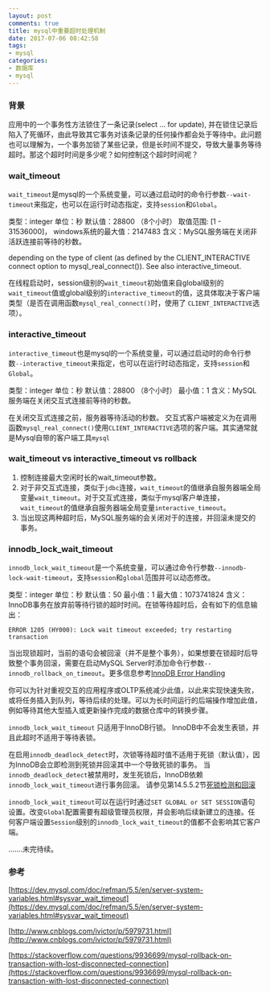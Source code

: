 ```yaml
---
layout: post
comments: true
title: mysql中重要超时处理机制
date: 2017-07-06 08:42:58
tags:
- mysql
categories:
- 数据库
- mysql
---
```


### 背景

应用中的一个事务性方法锁住了一条记录(select ... for update), 并在锁住记录后陷入了死循环，由此导致其它事务对该条记录的任何操作都会处于等待中。此问题也可以理解为，一个事务加锁了某些记录，但是长时间不提交，导致大量事务等待超时。那这个超时时间是多少呢？如何控制这个超时时间呢？

<!-- more -->

### wait_timeout

`wait_timeout`是mysql的一个系统变量，可以通过启动时的命令行参数`--wait-timeout`来指定，也可以在运行时动态指定，支持`session`和`Global`。 

类型：integer
单位：秒
默认值：28800 （8个小时）
取值范围: [1 - 31536000]， windows系统的最大值：2147483
含义：MySQL服务端在关闭非活跃连接前等待的秒数。

depending on the type of client (as defined by the CLIENT_INTERACTIVE connect option to mysql_real_connect()). See also interactive_timeout.

在线程启动时，session级别的`wait_timeout`初始值来自global级别的`wait_timeout`值或global级别的`interactive_timeout`的值，这具体取决于客户端类型（是否在调用函数`mysql_real_connect()`时，使用了 `CLIENT_INTERACTIVE`选项）。

### interactive_timeout

`interactive_timeout`也是mysql的一个系统变量，可以通过启动时的命令行参数`--interactive_timeout`来指定，也可以在运行时动态指定，支持`session`和`Global`。 

类型：integer
单位：秒
默认值：28800 （8个小时）
最小值：1
含义：MySQL服务端在关闭交互式连接前等待的秒数。

在关闭交互式连接之前，服务器等待活动的秒数。 交互式客户端被定义为在调用函数`mysql_real_connect()`使用`CLIENT_INTERACTIVE`选项的客户端。其实通常就是Mysql自带的客户端工具`mysql`

### wait_timeout vs interactive_timeout vs rollback

1. 控制连接最大空闲时长的wait_timeout参数。
2. 对于非交互式连接，类似于`jdbc`连接，`wait_timeout`的值继承自服务器端全局变量`wait_timeout`。对于交互式连接，类似于mysql客户单连接，`wait_timeout`的值继承自服务器端全局变量`interactive_timeout`。
3. 当出现这两种超时后，MySQL服务端的会关闭对于的连接，并回滚未提交的事务。

### innodb_lock_wait_timeout

`innodb_lock_wait_timeout`是一个系统变量，可以通过命令行参数`--innodb-lock-wait-timeout`，支持`session`和`global`范围并可以动态修改。

类型：integer
单位：秒
默认值：50
最小值：1
最大值：1073741824
含义：InnoDB事务在放弃前等待行锁的超时时间。在锁等待超时后，会有如下的信息输出：

```
ERROR 1205 (HY000): Lock wait timeout exceeded; try restarting transaction
```

当出现锁超时，当前的语句会被回滚（并不是整个事务），如果想要在锁超时后导致整个事务回滚，需要在启动MySQL Server时添加命令行参数`--innodb_rollback_on_timeout`。更多信息参考[InnoDB Error Handling](https://dev.mysql.com/doc/refman/5.7/en/innodb-error-handling.html)

你可以为针对重视交互的应用程序或OLTP系统减少此值，以此来实现快速失败，或将任务插入到队列，等待后续的处理。可以为长时间运行的后端操作增加此值，例如等待其他大型插入或更新操作完成的数据仓库中的转换步骤。

`innodb_lock_wait_timeout` 只适用于InnoDB行锁。 InnoDB中不会发生表锁，并且此超时不适用于等待表锁。

在启用`innodb_deadlock_detect`时，次锁等待超时值不适用于死锁（默认值），因为InnoDB会立即检测到死锁并回滚其中一个导致死锁的事务。 当`innodb_deadlock_detect`被禁用时，发生死锁后，InnoDB依赖`innodb_lock_wait_timeout`进行事务回滚。 请参见第14.5.5.2节[死锁检测和回滚](https://dev.mysql.com/doc/refman/5.7/en/innodb-deadlock-detection.html)

`innodb_lock_wait_timeout`可以在运行时通过`SET GLOBAL or SET SESSION`语句设置。改变`Global`配置需要有超级管理员权限，并会影响后续新建立的连接。任何客户端设置`Session`级别的`innodb_lock_wait_timeout`的值都不会影响其它客户端。

.......未完待续。

### 参考

[https://dev.mysql.com/doc/refman/5.5/en/server-system-variables.html#sysvar_wait_timeout](https://dev.mysql.com/doc/refman/5.5/en/server-system-variables.html#sysvar_wait_timeout)

[http://www.cnblogs.com/ivictor/p/5979731.html](http://www.cnblogs.com/ivictor/p/5979731.html)

[https://stackoverflow.com/questions/9936699/mysql-rollback-on-transaction-with-lost-disconnected-connection](https://stackoverflow.com/questions/9936699/mysql-rollback-on-transaction-with-lost-disconnected-connection)

